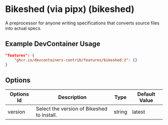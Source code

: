
# Bikeshed (via pipx) (bikeshed)

A preprocessor for anyone writing specifications that converts source files into actual specs.

## Example DevContainer Usage

```json
"features": {
    "ghcr.io/devcontainers-contrib/features/bikeshed:2": {}
}
```

## Options

| Options Id | Description | Type | Default Value |
|-----|-----|-----|-----|
| version | Select the version of Bikeshed to install. | string | latest |


